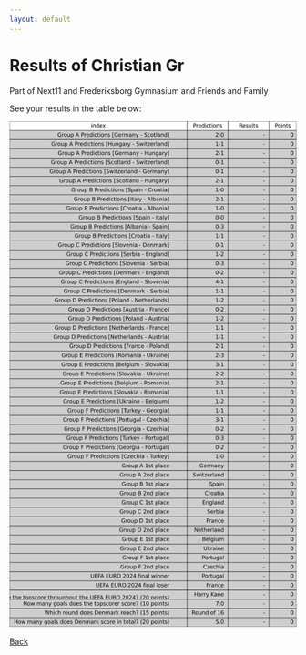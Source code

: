 ```yaml
---
layout: default
---
```


# Results of Christian Gr 
    
Part of Next11 and Frederiksborg Gymnasium and Friends and Family
    
See your results in the table below:
    
![Christian Gr](./user_plots/Christian_Gr.svg?raw=true)

[Back](https://christianbanggribsvad.github.io/em_spillet.github.io/)